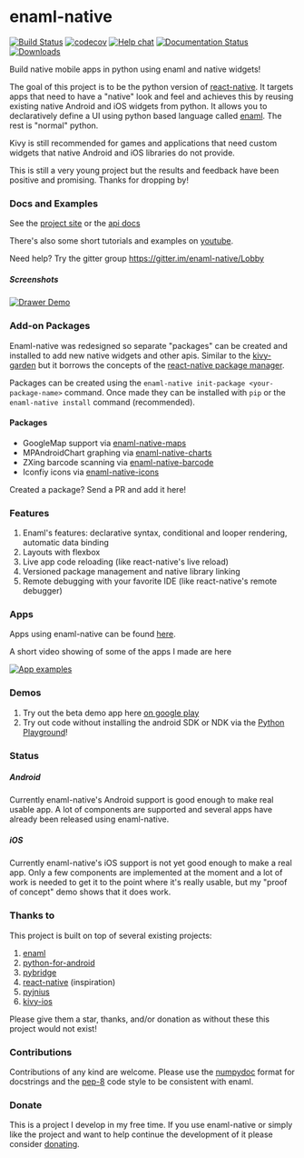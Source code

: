 # enaml-native
[![Build Status](https://travis-ci.org/codelv/enaml-native.svg?branch=master)](https://travis-ci.org/codelv/enaml-native) [![codecov](https://codecov.io/gh/codelv/enaml-native/branch/master/graph/badge.svg)](https://codecov.io/gh/codelv/enaml-native) [![Help chat](https://img.shields.io/gitter/room/nwjs/nw.js.svg)](https://gitter.im/enaml-native/Lobby) [![Documentation Status](https://readthedocs.org/projects/enaml-native/badge/?version=latest)](http://enaml-native.readthedocs.io/en/latest/?badge=latest) [![Downloads](https://pepy.tech/badge/enaml-native)](https://pepy.tech/project/enaml-native)

Build native mobile apps in python using enaml and native widgets! 

The goal of this project is to be the python version of [react-native](https://facebook.github.io/react-native/). It targets apps that need to have a "native" look and feel and achieves this by reusing existing native Android and iOS widgets from python.  It allows you to declaratively define a UI using python based language called [enaml](http://enaml.readthedocs.io/en/latest/get_started/introduction.html). The rest is "normal" python.

Kivy is still recommended for games and applications that need custom widgets that native Android and iOS libraries do not provide.

This is still a very young project but the results and feedback have been positive and promising. Thanks for dropping by!

### Docs and Examples ###

See the [project site](https://www.codelv.com/projects/enaml-native/) or the [api docs](http://enaml-native.readthedocs.io/) 

There's also some short tutorials and examples on [youtube](https://www.youtube.com/playlist?list=PLXUaMWWFaOjT2WdIrJdTYjEMJmrjuvVz0).

Need help? Try the gitter group https://gitter.im/enaml-native/Lobby

##### Screenshots

[![Drawer Demo](https://user-images.githubusercontent.com/380158/38657098-60a43b9c-3dec-11e8-844b-4ac689417b7c.gif)](https://github.com/codelv/enaml-native/blob/master/examples/nav_drawer.enaml)


### Add-on Packages ###

Enaml-native was redesigned so separate "packages" can be created and installed to add new 
native widgets and other apis. Similar to the [kivy-garden](https://github.com/kivy-garden/) but
it borrows the concepts of the [react-native package manager](https://github.com/rnpm/rnpm).

Packages can be created using the `enaml-native init-package <your-package-name>` command. Once
made they can be installed with `pip` or the `enaml-native install` command (recommended).

#### Packages ####

- GoogleMap support via [enaml-native-maps](https://github.com/codelv/enaml-native-maps)
- MPAndroidChart graphing via [enaml-native-charts](https://github.com/codelv/enaml-native-charts)
- ZXing barcode scanning via [enaml-native-barcode](https://github.com/codelv/enaml-native-barcode)
- Iconfiy icons via [enaml-native-icons](https://github.com/codelv/enaml-native-icons)

Created a package? Send a PR and add it here!

### Features ###
1. Enaml's features: declarative syntax, conditional and looper rendering, automatic data binding
2. Layouts with flexbox
3. Live app code reloading (like react-native's live reload)
4. Versioned package management and native library linking
5. Remote debugging with your favorite IDE (like react-native's remote debugger)

### Apps ###

Apps using enaml-native can be found [here](https://www.codelv.com/projects/enaml-native/apps/).

A short video showing of some of the apps I made are here

[![App examples](https://img.youtube.com/vi/VdV9HiLANyQ/0.jpg)](https://youtu.be/VdV9HiLANyQ)


### Demos ###
1. Try out the beta demo app here [on google play](https://play.google.com/store/apps/details?id=com.frmdstryr.enamlnative.demo)
2. Try out code without installing the android SDK or NDK via the [Python Playground](https://play.google.com/store/apps/details?id=com.frmdstryr.pythonplayground)!

### Status ###

##### Android

Currently enaml-native's Android support is good enough to make real usable app.  A lot of components are supported and several apps have already been released using enaml-native.

##### iOS

Currently enaml-native's iOS support is not yet good enough to make a real app. Only a few components are implemented at the moment and a lot of work is needed to get it to the point where it's really usable, but my "proof of concept" demo shows that it does work. 

### Thanks to ###
 
This project is built on top of several existing projects:

1. [enaml](https://github.com/nucleic/enaml)
2. [python-for-android](https://github.com/kivy/python-for-android/)
3. [pybridge](https://github.com/joaoventura/pybridge)
4. [react-native](https://github.com/facebook/react-native) (inspiration)
5. [pyjnius](https://github.com/kivy/pyjnius/)
6. [kivy-ios](https://github.com/kivy/kivy-ios/)

Please give them a star, thanks, and/or donation as without these this project would not exist!

### Contributions

Contributions of any kind are welcome. Please use the [numpydoc](https://numpydoc.readthedocs.io/en/latest/format.html) format
for docstrings and the [pep-8](https://www.python.org/dev/peps/pep-0008/) code style to be consistent with enaml.

### Donate

This is a project I develop in my free time.  If you use enaml-native or simply like the project and want to help continue the development of it please consider [donating](https://www.codelv.com/projects/enaml-native/support/). 


